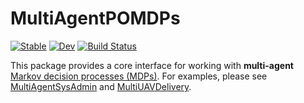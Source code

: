 # MultiAgentPOMDPs

[![Stable](https://img.shields.io/badge/docs-stable-blue.svg)](https://JuliaPOMDP.github.io/MultiAgentPOMDPs.jl/stable)
[![Dev](https://img.shields.io/badge/docs-dev-blue.svg)](https://JuliaPOMDP.github.io/MultiAgentPOMDPs.jl/dev)
[![Build Status](https://github.com/JuliaPOMDP/MultiAgentPOMDPs.jl/workflows/CI/badge.svg)](https://github.com/JuliaPOMDP/MultiAgentPOMDPs.jl/actions)

This package provides a core interface for working with **multi-agent** [Markov decision processes (MDPs)](https://en.wikipedia.org/wiki/Markov_decision_process). For examples, please see [MultiAgentSysAdmin](https://github.com/JuliaPOMDP/MultiAgentSysAdmin.jl) and [MultiUAVDelivery](https://github.com/JuliaPOMDP/MultiUAVDelivery.jl).
